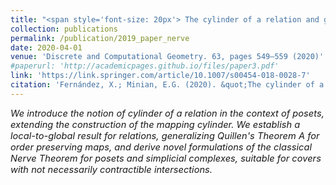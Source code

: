 ```yaml
---
title: "<span style='font-size: 20px'> The cylinder of a relation and generalized versions of the Nerve Theorem"
collection: publications
permalink: /publication/2019_paper_nerve
date: 2020-04-01
venue: 'Discrete and Computational Geometry. 63, pages 549–559 (2020)'
#paperurl: 'http://academicpages.github.io/files/paper3.pdf'
link: 'https://link.springer.com/article/10.1007/s00454-018-0028-7'
citation: 'Fernández, X.; Minian, E.G. (2020). &quot;The cylinder of a relation and generalized versions of the Nerve Theorem.&quot; <i>Discrete and Computational Geometry</i>. 63(8).'
---
```


<p style="font-size:11pt; font-style:italic">
We introduce the notion of cylinder of a relation in the context of posets, extending the construction of the mapping cylinder. We establish a local-to-global result for relations, generalizing Quillen's Theorem A for order preserving maps, and derive novel formulations of the classical Nerve Theorem for posets and simplicial complexes, suitable for covers with not necessarily contractible intersections.
</p>